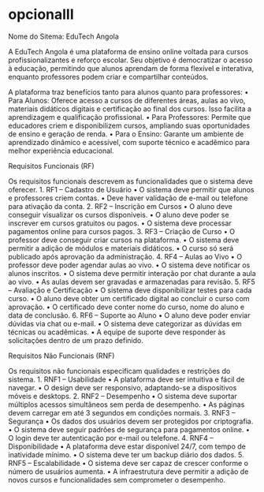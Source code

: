 # opcionalII

Nome do Sitema: EduTech Angola

A EduTech Angola é uma plataforma de ensino online voltada para cursos profissionalizantes e reforço escolar. Seu objetivo é democratizar o acesso à educação, permitindo que alunos aprendam de forma flexível e interativa, enquanto professores podem criar e compartilhar conteúdos.

A plataforma traz benefícios tanto para alunos quanto para professores:
	•	Para Alunos: Oferece acesso a cursos de diferentes áreas, aulas ao vivo, materiais didáticos digitais e certificação ao final dos cursos. Isso facilita a aprendizagem e qualificação profissional.
	•	Para Professores: Permite que educadores criem e disponibilizem cursos, ampliando suas oportunidades de ensino e geração de renda.
	•	Para o Ensino: Garante um ambiente de aprendizado dinâmico e acessível, com suporte técnico e acadêmico para melhor experiência educacional.

Requisitos Funcionais (RF)

Os requisitos funcionais descrevem as funcionalidades que o sistema deve oferecer.
	1.	RF1 – Cadastro de Usuário
	•	O sistema deve permitir que alunos e professores criem contas.
	•	Deve haver validação de e-mail ou telefone para ativação da conta.
	2.	RF2 – Inscrição em Cursos
	•	O aluno deve conseguir visualizar os cursos disponíveis.
	•	O aluno deve poder se inscrever em cursos gratuitos ou pagos.
	•	O sistema deve processar pagamentos online para cursos pagos.
	3.	RF3 – Criação de Curso
	•	O professor deve conseguir criar cursos na plataforma.
	•	O sistema deve permitir a adição de módulos e materiais didáticos.
	•	O curso só será publicado após aprovação da administração.
	4.	RF4 – Aulas ao Vivo
	•	O professor deve poder agendar aulas ao vivo.
	•	O sistema deve notificar os alunos inscritos.
	•	O sistema deve permitir interação por chat durante a aula ao vivo.
	•	As aulas devem ser gravadas e armazenadas para revisão.
	5.	RF5 – Avaliação e Certificação
	•	O sistema deve disponibilizar testes para cada curso.
	•	O aluno deve obter um certificado digital ao concluir o curso com aprovação.
	•	O certificado deve conter nome do curso, nome do aluno e data de conclusão.
	6.	RF6 – Suporte ao Aluno
	•	O aluno deve poder enviar dúvidas via chat ou e-mail.
	•	O sistema deve categorizar as dúvidas em técnicas ou acadêmicas.
	•	A equipe de suporte deve responder às solicitações dentro de um prazo definido.

Requisitos Não Funcionais (RNF)

Os requisitos não funcionais especificam qualidades e restrições do sistema.
	1.	RNF1 – Usabilidade
	•	A plataforma deve ser intuitiva e fácil de navegar.
	•	O design deve ser responsivo, adaptando-se a dispositivos móveis e desktops.
	2.	RNF2 – Desempenho
	•	O sistema deve suportar múltiplos acessos simultâneos sem perda de desempenho.
	•	As páginas devem carregar em até 3 segundos em condições normais.
	3.	RNF3 – Segurança
	•	Os dados dos usuários devem ser protegidos por criptografia.
	•	O sistema deve seguir padrões de segurança para pagamentos online.
	•	O login deve ter autenticação por e-mail ou telefone.
	4.	RNF4 – Disponibilidade
	•	A plataforma deve estar disponível 24/7, com tempo de inatividade mínimo.
	•	O sistema deve ter um backup diário dos dados.
	5.	RNF5 – Escalabilidade
	•	O sistema deve ser capaz de crescer conforme o número de usuários aumenta.
	•	A infraestrutura deve permitir a adição de novos cursos e funcionalidades sem comprometer o desempenho.
